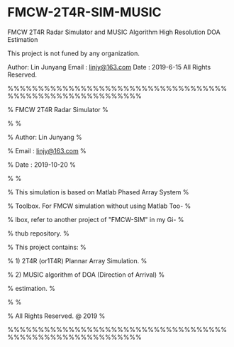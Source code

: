 # FMCW-2T4R-SIM-MUSIC
FMCW 2T4R Radar Simulator and MUSIC Algorithm High Resolution DOA Estimation


This project is not funed by any organization.

Author: Lin Junyang
Email : linjy@163.com
Date : 2019-6-15
All Rights Reserved.

%%%%%%%%%%%%%%%%%%%%%%%%%%%%%%%%%%%%%%%%%%%%%%%%%%%%%%%%%%

%                FMCW 2T4R Radar Simulator               %

%                                                        %

% Author: Lin Junyang                                    %

% Email : linjy@163.com                                  %

% Date  : 2019-10-20                                     %

%                                                        %

% This simulation is based on Matlab Phased Array System %

% Toolbox. For FMCW simulation without using Matlab Too- %

% lbox, refer to another project of "FMCW-SIM" in my Gi- %

% thub repository.                                       %

% This project contains:                                 %

%    1) 2T4R (or1T4R) Plannar Array Simulation.          %

%    2) MUSIC algorithm of DOA (Direction of Arrival)    %

%       estimation.                                      %

%                                                        %

% All Rights Reserved. @ 2019                            %

%%%%%%%%%%%%%%%%%%%%%%%%%%%%%%%%%%%%%%%%%%%%%%%%%%%%%%%%%%
